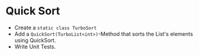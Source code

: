 # Quick Sort
- Create a `static class TurboSort`
- Add a `QuickSort(TurboList<int>)`-Method that sorts the List's elements using QuickSort.
- Write Unit Tests.